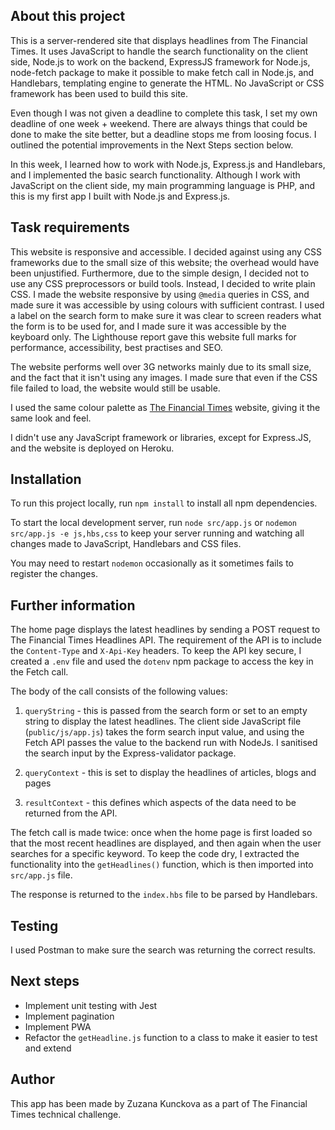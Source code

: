 ## About this project
This is a server-rendered site that displays headlines from The Financial Times. It uses JavaScript to handle the search functionality on the client side, Node.js to work on the backend, ExpressJS framework for Node.js, node-fetch package to make it possible to make fetch call in Node.js, and Handlebars, templating engine to generate the HTML. No JavaScript or CSS framework has been used to build this site.

Even though I was not given a deadline to complete this task, I set my own deadline of one week + weekend. There are always things that could be done to make the site better, but a deadline stops me from loosing focus. I outlined the potential improvements in the Next Steps section below.

In this week, I learned how to work with Node.js, Express.js and Handlebars, and I implemented the basic search functionality. Although I work with JavaScript on the client side, my main programming language is PHP, and this is my first app I built with Node.js and Express.js. 

## Task requirements
This website is responsive and accessible. I decided against using any CSS frameworks due to the small size of this website; the overhead would have been unjustified. Furthermore, due to the simple design, I decided not to use any CSS preprocessors or build tools. Instead, I decided to write plain CSS. I made the website responsive by using `@media` queries in CSS, and made sure it was accessible by using colours with sufficient contrast. I used a label on the search form to make sure it was clear to screen readers what the form is to be used for, and I made sure it was accessible by the keyboard only. The Lighthouse report gave this website full marks for performance, accessibility, best practises and SEO. 

The website performs well over 3G networks mainly due to its small size, and the fact that it isn't using any images. I made sure that even if the CSS file failed to load, the website would still be usable.

I used the same colour palette as [The Financial Times](https://ft.com) website, giving it the same look and feel.

I didn't use any JavaScript framework or libraries, except for Express.JS, and the website is deployed on Heroku. 


## Installation
To run this project locally, run `npm install` to install all npm dependencies.

To start the local development server, run `node src/app.js` or `nodemon src/app.js -e js,hbs,css` to keep your  server running and watching all changes made to JavaScript, Handlebars and CSS files. 

You may need to restart `nodemon` occasionally as it sometimes fails to register the changes.

## Further information

The home page displays the latest headlines by sending a POST request to The Financial Times Headlines API. The requirement of the API is to include the `Content-Type` and `X-Api-Key` headers. To keep the API key secure, I created a `.env` file and used the `dotenv` npm package to access the key in the Fetch call. 

The body of the call consists of the following values:
1. `queryString` - this is passed from the search form or set to an empty string to display the latest headlines. The client side JavaScript file (`public/js/app.js`) takes the form search input value, and using the Fetch API passes the value to the backend run with NodeJs. I sanitised the search input by the Express-validator package.
 
2. `queryContext` - this is set to display the headlines of articles, blogs and pages
  
3. `resultContext` - this defines which aspects of the data need to be returned from the API.

The fetch call is made twice: once when the home page is first loaded so that the most recent headlines are displayed, and then again when the user searches for a specific keyword. To keep the code dry, I extracted the functionality into the `getHeadlines()` function, which is then imported into `src/app.js` file.

  The response is returned to the `index.hbs` file to be parsed by Handlebars.

## Testing
I used Postman to make sure the search was returning the correct results.

## Next steps
- Implement unit testing with Jest
- Implement pagination
- Implement PWA
- Refactor the `getHeadline.js` function to a class to make it easier to test and extend

## Author
This app has been made by Zuzana Kunckova as a part of The Financial Times technical challenge.
